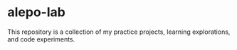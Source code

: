 # alepo-lab
This repository is a collection of my practice projects, learning explorations, and code experiments.
